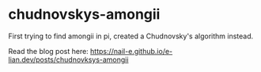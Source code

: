 # chudnovskys-amongii
First trying to find amongii in pi, created a Chudnovsky's algorithm instead.

Read the blog post here:
https://nail-e.github.io/e-lian.dev/posts/chudnovksys-amongii
